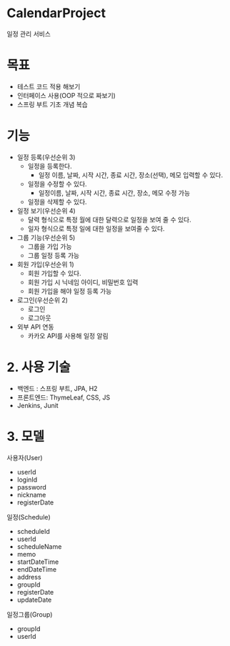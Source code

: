 # CalendarProject

일정 관리 서비스
# 목표
- 테스트 코드 적용 해보기
- 인터페이스 사용(OOP 적으로 짜보기)
- 스프링 부트 기초 개념 복습

#  기능
- 일정 등록(우선순위 3)
    - 일정을 등록한다.
        - 일정 이름, 날짜, 시작 시간, 종료 시간, 장소(선택), 메모 입력할 수 있다.
    - 일정을 수정할 수 있다.
        - 일정이름, 날짜, 시작 시간, 종료 시간, 장소, 메모 수정 가능
    - 일정을 삭제할 수 있다.
- 일정 보기(우선순위 4)
    - 달력 형식으로 특정 월에 대한 달력으로 일정을 보여 줄 수 있다.
    - 일자 형식으로 특정 일에 대한 일정을 보여줄 수 있다.
- 그룹 기능(우선순위 5)
    - 그룹을 가입 가능
    - 그룹 일정 등록 가능
- 회원 가입(우선순위 1)
    - 회원 가입할 수 있다.
    - 회원 가입 시 닉네임 아이디, 비밀번호 입력
    - 회원 가입을 해야 일정 등록 가능
- 로그인(우선순위 2)
    - 로그인
    - 로그아웃
- 외부 API 연동
  - 카카오 API를 사용해 일정 알림 

# 2. 사용 기술

- 백엔드 : 스프링 부트, JPA, H2
- 프론트엔드: ThymeLeaf, CSS, JS
- Jenkins, Junit

# 3. 모델

사용자(User)

- userId
- loginId
- password
- nickname
- registerDate

일정(Schedule)

- scheduleId
- userId
- scheduleName
- memo
- startDateTime
- endDateTime
- address
- groupId
- registerDate
- updateDate

일정그룹(Group)

- groupId
- userId
